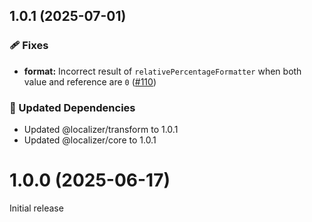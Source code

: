 ## 1.0.1 (2025-07-01)

### 🩹 Fixes

- **format:** Incorrect result of `relativePercentageFormatter` when both value and reference are `0` ([#110](https://github.com/124c4a/localizer/pull/110))

### 🧱 Updated Dependencies

- Updated @localizer/transform to 1.0.1
- Updated @localizer/core to 1.0.1

# 1.0.0 (2025-06-17)

Initial release
